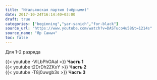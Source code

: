 ```yaml
---
title: "Итальянская партия (чёрными)"
date: 2017-10-24T16:14:40+03:00
draft: true
categories: ["beginning","yar-sanich","for-black"]
source_url: "https://www.youtube.com/watch?v=DASTuco4u58&t=1214s"
source_name: "Яр Саныч"
toc: false
---
```

Для 1-2 разряда

<!--more-->
<div class="container">
  <div class="row">
    <div class="col-6">
      {{< youtube -VILbPhOAaI >}}
      <strong>Часть 1</strong>
    </div>
    <div class="col-6">
      {{< youtube t2DrDh2ZKxY >}}
      <strong>Часть 2</strong>
    </div>
  </div>
  <div class="row">
    <div class="col-6">
      {{< youtube -T8j0uwgb3s >}}
      <strong>Часть 3</strong>
    </div>
  </div>
</div>
